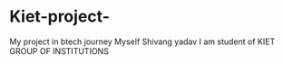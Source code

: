 # Kiet-project-
My project in btech journey 
Myself Shivang yadav 
I am student of KIET GROUP OF INSTITUTIONS 
